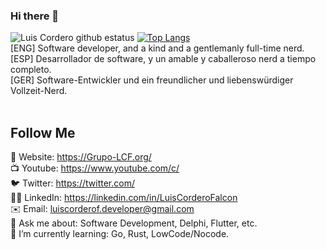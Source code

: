 ### Hi there 👋

<!--
**LCorderF/LCorderF** is a ✨ _special_ ✨ repository because its `README.md` (this file) appears on your GitHub profile.

Here are some ideas to get you started:

- 🔭 I’m currently working on ...
- 🌱 I’m currently learning ...
- 👯 I’m looking to collaborate on ...
- 🤔 I’m looking for help with ...
- 💬 Ask me about ...
- 📫 How to reach me: ...
- 😄 Pronouns: ...
- ⚡ Fun fact: ...
-->
![Luis Cordero github estatus](https://github-readme-stats.vercel.app/api?username=LCorderF&show_icons=true&theme=nightowl)
[![Top Langs](https://github-readme-stats.vercel.app/api/top-langs/?username=LCorderF&theme=nightowl&hide=html,css&langs_count=7)](https://github.com/anuraghazra/github-readme-stats)
<br/>
[ENG] Software developer, and a kind and a gentlemanly full-time nerd.<br/>
[ESP] Desarrollador de software, y un amable y caballeroso nerd a tiempo completo.<br/>
[GER] Software-Entwickler und ein freundlicher und liebenswürdiger Vollzeit-Nerd.<br/>
<br/>
## Follow Me
🔗 Website: https://Grupo-LCF.org/<br/>
📺 Youtube: https://www.youtube.com/c/<br/>
🐦 Twitter: https://twitter.com/<br/>
👨‍💼 LinkedIn: https://linkedin.com/in/LuisCorderoFalcon<br/>
✉️ Email: luiscorderof.developer@gmail.com<br/>
💬 Ask me about: Software Development, Delphi, Flutter, etc.<br/>
🌱 I’m currently learning: Go, Rust, LowCode/Nocode.<br/>
